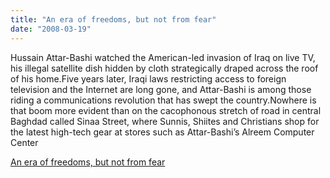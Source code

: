 ```yaml
---
title: "An era of freedoms, but not from fear"
date: "2008-03-19"
---
```


Hussain Attar-Bashi watched the American-led invasion of Iraq on live TV, his illegal satellite dish hidden by cloth strategically draped across the roof of his home.Five years later, Iraqi laws restricting access to foreign television and the Internet are long gone, and Attar-Bashi is among those riding a communications revolution that has swept the country.Nowhere is that boom more evident than on the cacophonous stretch of road in central Baghdad called Sinaa Street, where Sunnis, Shiites and Christians shop for the latest high-tech gear at stores such as Attar-Bashi’s Alreem Computer Center  

  
[An era of freedoms, but not from fear](https://www.latimes.com/news/la-fg-techie19mar19,0,7392701.story)
